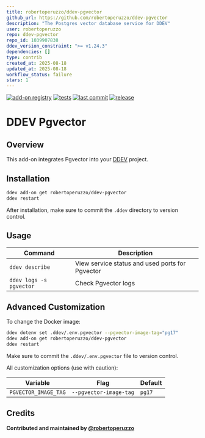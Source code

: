 ```yaml
---
title: robertoperuzzo/ddev-pgvector
github_url: https://github.com/robertoperuzzo/ddev-pgvector
description: "The Postgres vector database service for DDEV"
user: robertoperuzzo
repo: ddev-pgvector
repo_id: 1039907838
ddev_version_constraint: ">= v1.24.3"
dependencies: []
type: contrib
created_at: 2025-08-18
updated_at: 2025-08-18
workflow_status: failure
stars: 1
---
```


[![add-on registry](https://img.shields.io/badge/DDEV-Add--on_Registry-blue)](https://addons.ddev.com)
[![tests](https://github.com/robertoperuzzo/ddev-pgvector/actions/workflows/tests.yml/badge.svg?branch=main)](https://github.com/robertoperuzzo/ddev-pgvector/actions/workflows/tests.yml?query=branch%3Amain)
[![last commit](https://img.shields.io/github/last-commit/robertoperuzzo/ddev-pgvector)](https://github.com/robertoperuzzo/ddev-pgvector/commits)
[![release](https://img.shields.io/github/v/release/robertoperuzzo/ddev-pgvector)](https://github.com/robertoperuzzo/ddev-pgvector/releases/latest)

# DDEV Pgvector

## Overview

This add-on integrates Pgvector into your [DDEV](https://ddev.com/) project.

## Installation

```bash
ddev add-on get robertoperuzzo/ddev-pgvector
ddev restart
```

After installation, make sure to commit the `.ddev` directory to version control.

## Usage

| Command | Description |
| ------- | ----------- |
| `ddev describe` | View service status and used ports for Pgvector |
| `ddev logs -s pgvector` | Check Pgvector logs |

## Advanced Customization

To change the Docker image:

```bash
ddev dotenv set .ddev/.env.pgvector --pgvector-image-tag="pg17"
ddev add-on get robertoperuzzo/ddev-pgvector
ddev restart
```

Make sure to commit the `.ddev/.env.pgvector` file to version control.

All customization options (use with caution):

| Variable | Flag | Default |
| -------- | ---- | ------- |
| `PGVECTOR_IMAGE_TAG` | `--pgvector-image-tag` | `pg17` |

## Credits

**Contributed and maintained by [@robertoperuzzo](https://github.com/robertoperuzzo)**
